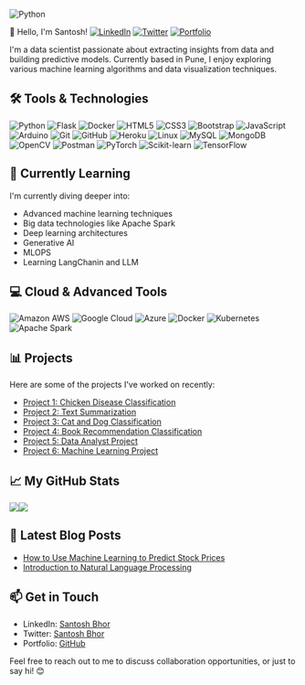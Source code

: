 ![Python](https://img.shields.io/badge/-Python-3776AB?style=flat-square&logo=python&logoColor=white)

👋 Hello, I'm Santosh!
[![LinkedIn](https://img.shields.io/badge/LinkedIn-Connect-blue?style=flat-square&logo=linkedin)](https://www.linkedin.com/in/santosh-bhor-474981207/) [![Twitter](https://img.shields.io/twitter/follow/SantoshBhor2001?style=flat-square&logo=twitter)](https://twitter.com/SantoshBhor2001) [![Portfolio](https://img.shields.io/badge/Portfolio-View-9cf?style=flat-square)](https://github.com/BhorSant)

I'm a data scientist passionate about extracting insights from data and building predictive models. Currently based in Pune, I enjoy exploring various machine learning algorithms and data visualization techniques.

## 🛠️ Tools & Technologies

![Python](https://img.shields.io/badge/-Python-3776AB?style=flat-square&logo=python&logoColor=white)
![Flask](https://img.shields.io/badge/-Flask-000000?style=flat-square&logo=flask&logoColor=white)
![Docker](https://img.shields.io/badge/-Docker-2496ED?style=flat-square&logo=docker&logoColor=white)
![HTML5](https://img.shields.io/badge/-HTML5-E34F26?style=flat-square&logo=html5&logoColor=white)
![CSS3](https://img.shields.io/badge/-CSS3-1572B6?style=flat-square&logo=css3&logoColor=white)
![Bootstrap](https://img.shields.io/badge/-Bootstrap-563D7C?style=flat-square&logo=bootstrap&logoColor=white)
![JavaScript](https://img.shields.io/badge/-JavaScript-F7DF1E?style=flat-square&logo=javascript&logoColor=black)
![Arduino](https://img.shields.io/badge/-Arduino-00979D?style=flat-square&logo=arduino&logoColor=white)
![Git](https://img.shields.io/badge/-Git-F05032?style=flat-square&logo=git&logoColor=white)
![GitHub](https://img.shields.io/badge/-GitHub-181717?style=flat-square&logo=github)
![Heroku](https://img.shields.io/badge/-Heroku-430098?style=flat-square&logo=heroku&logoColor=white)
![Linux](https://img.shields.io/badge/-Linux-FCC624?style=flat-square&logo=linux&logoColor=black)
![MySQL](https://img.shields.io/badge/-MySQL-4479A1?style=flat-square&logo=mysql&logoColor=white)
![MongoDB](https://img.shields.io/badge/-MongoDB-47A248?style=flat-square&logo=mongodb&logoColor=white)
![OpenCV](https://img.shields.io/badge/-OpenCV-5C3EE8?style=flat-square&logo=opencv&logoColor=white)
![Postman](https://img.shields.io/badge/-Postman-FF6C37?style=flat-square&logo=postman&logoColor=white)
![PyTorch](https://img.shields.io/badge/-PyTorch-EE4C2C?style=flat-square&logo=pytorch&logoColor=white)
![Scikit-learn](https://img.shields.io/badge/-Scikit%20learn-F7931E?style=flat-square&logo=scikit-learn&logoColor=white)
![TensorFlow](https://img.shields.io/badge/-TensorFlow-FF6F00?style=flat-square&logo=tensorflow&logoColor=white)

## 🌱 Currently Learning

I'm currently diving deeper into:

- Advanced machine learning techniques
- Big data technologies like Apache Spark
- Deep learning architectures
- Generative AI
- MLOPS
- Learning LangChanin and LLM

## 💻 Cloud & Advanced Tools

![Amazon AWS](https://img.shields.io/badge/AWS-Amazon%20Web%20Services-orange?style=flat-square&logo=amazon-aws&logoColor=white)
![Google Cloud](https://img.shields.io/badge/Google%20Cloud-4285F4?style=flat-square&logo=google-cloud&logoColor=white)
![Azure](https://img.shields.io/badge/Microsoft%20Azure-0089D6?style=flat-square&logo=microsoft-azure&logoColor=white)
![Docker](https://img.shields.io/badge/Docker-2496ED?style=flat-square&logo=docker&logoColor=white)
![Kubernetes](https://img.shields.io/badge/Kubernetes-326CE5?style=flat-square&logo=kubernetes&logoColor=white)
![Apache Spark](https://img.shields.io/badge/Apache%20Spark-E25A1C?style=flat-square&logo=apache-spark&logoColor=white)

## 📊 Projects

Here are some of the projects I've worked on recently:

- [Project 1: Chicken Disease Classification](https://github.com/BhorSant/Chicken-disease)
- [Project 2: Text Summarization](https://github.com/BhorSant/Text-Summarizer-Project)
- [Project 3: Cat and Dog Classification](https://github.com/BhorSant/cat-dog-classificationt)
- [Project 4: Book Recommendation Classification](https://github.com/BhorSant/Book-Recommendation-System)
- [Project 5: Data Analyst Project](https://github.com/BhorSant/Project)
- [Project 6: Machine Learning Project](https://github.com/BhorSant/ds)

## 📈 My GitHub Stats

<div style="display: flex;">
    <a href="https://github.com/anuraghazra/github-readme-stats">
        <img align="center" src="https://github-readme-stats.vercel.app/api/top-langs/?username=BhorSant&layout=compact&theme=dark" />
    </a>
    <a href="https://github.com/anuraghazra/github-readme-stats">
        <img align="center" src="https://github-readme-stats.vercel.app/api?username=BhorSant&show_icons=true&theme=dark" />
    </a>
</div>


## 📝 Latest Blog Posts

<!-- BLOG-POST-LIST:START -->
- [How to Use Machine Learning to Predict Stock Prices](https://medium.com/@yourusername/how-to-use-machine-learning-to-predict-stock-prices-1234abcd)
- [Introduction to Natural Language Processing](https://medium.com/@yourusername/introduction-to-natural-language-processing-5678efgh)

## 📫 Get in Touch

- LinkedIn: [Santosh Bhor](https://www.linkedin.com/in/santosh-bhor-474981207/)
- Twitter: [Santosh Bhor](https://twitter.com/SantoshBhor2001)
- Portfolio: [GitHub](https://github.com/BhorSant)

Feel free to reach out to me to discuss collaboration opportunities, or just to say hi! 😊



